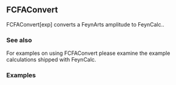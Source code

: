 ##  FCFAConvert 

FCFAConvert[exp] converts a FeynArts amplitude to FeynCalc..

###  See also 

For examples on using FCFAConvert please examine the example calculations shipped with FeynCalc.

###  Examples 